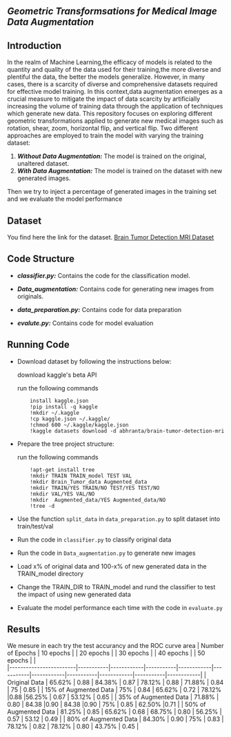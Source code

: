 *Geometric Transformsations for Medical Image Data Augmentation*
--------------------------------------

**Introduction**
------------------------

In the realm of Machine Learning,the efficacy of models is related to the quantity and quality of the data used for their training,the more diverse and plentiful the data, the better the models generalize. However, in many cases, there is a scarcity of diverse and comprehensive datasets required for effective model training. In this context,data augmentation emerges as a crucial measure to mitigate the impact of data scarcity by artificially increasing the volume of training data through the application of techniques which generate new data.
This repository focuses on exploring different geometric transformations applied to generate new medical images such as rotation, shear, zoom, horizontal flip, and vertical flip. Two different approaches are employed to train the model with varying the training dataset:
1. ***Without Data Augmentation:*** The model is trained on the original, unaltered dataset.
2. ***With Data Augmentation:*** The model is trained on the dataset with new generated images.
   
Then we try to inject a percentage of generated images in the training set and we evaluate the model performance

**Dataset**
----------------

You find here the link for the dataset.
[Brain Tumor Detection MRI Dataset](https://www.kaggle.com/datasets/abhranta/brain-tumor-detection-mri?fbclid=IwAR0vZxyXazz_k64eRmOP7X-ltavMYQl5dS28QSskOXV2mEnMdEXjfhLiCPA)

**Code Structure**
---------------------------

* ***classifier.py:*** Contains the code for the classification model.

* ***Data_augmentation:*** Contains code for generating new images from originals.

* ***data_preparation.py:*** Contains code for data preparation

* ***evalute.py:*** Contains code for model evaluation

**Running Code**
-------------------

* Download dataset by following the instructions below:

    download kaggle's beta API
  
    run the following commands
    ```
        install kaggle.json 
        !pip install -q kaggle
        !mkdir ~/.kaggle
        !cp kaggle.json ~/.kaggle/
        !chmod 600 ~/.kaggle/kaggle.json
        !kaggle datasets download -d abhranta/brain-tumor-detection-mri
* Prepare the tree project structure:

  run the following commands 
    ``` 
        !apt-get install tree
        !mkdir TRAIN TRAIN_model TEST VAL 
        !mkdir Brain_Tumor_data Augmented_data
        !mkdir TRAIN/YES TRAIN/NO TEST/YES TEST/NO
        !mkdir VAL/YES VAL/NO
        !mkdir  Augmented_data/YES Augmented_data/NO
        !tree -d 

* Use the function `split_data` in `data_preparation.py` to split dataset into train/test/val
  
* Run the code in `classifier.py` to classify original data

* Run the code in `Data_augmentation.py` to generate new images
  
* Load x% of original data and 100-x% of new generated data in the TRAIN_model directory
  
* Change the TRAIN_DIR to TRAIN_model and rund the classifier to test the impact of using new generated data
  
* Evaluate the model performance each time with the code in `evaluate.py`

**Results**
---------------------

We mesure in each try the test accurancy and the ROC curve area
| Number of Epochs       | 10 epochs |            | 20 epochs |            | 30 epochs |            | 40 epochs |            | 50 epochs |          |  
|------------------------|-----------|------------|-----------|------------|-----------|------------|-----------|------------|-----------|------------|
| Original Data          | 65.62%    | 0.88       | 84.38%    | 0.87       | 78.12%    | 0.88       | 71.88%    | 0.84       | 75        | 0.85       |
| 15% of Augmented Data   | 75%      | 0.84      | 65.62%      | 0.72       | 78.12%     |0.88       |56.25%      | 0.67      | 53.12%      | 0.65      | 
| 35% of Augmented Data   | 71.88%      | 0.80       | 84.38     |0.90       | 84.38      |0.90       | 75%      | 0.85       | 62.50%      |0.71      |
| 50% of Augmented Data   |  81.25%      | 0.85      | 65.62%     | 0.68       | 68.75%   | 0.80      | 56.25%     | 0.57      | 53.12      | 0.49      |
| 80% of Augmented Data   | 84.30%      | 0.90      | 75%      | 0.83       | 78.12%     | 0.82      | 78.12%      | 0.80      | 43.75%    | 0.45       | 








